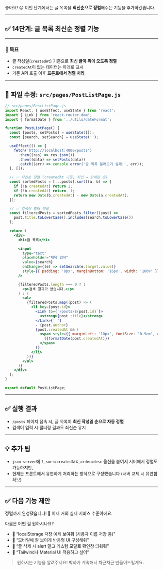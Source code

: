 좋아요! 😊
이번 단계에서는 글 목록을 **최신순으로 정렬**해주는 기능을 추가하겠습니다.

---

## ✅ 14단계: 글 목록 최신순 정렬 기능

---

### 📌 목표

* 글 작성일(`createdAt`) 기준으로 **최신 글이 위에 오도록 정렬**
* `createdAt`이 없는 데이터는 아래로 표시
* 기존 API 호출 이후 **프론트에서 정렬 처리**

---

## 📁 파일 수정: `src/pages/PostListPage.js`

```jsx
// src/pages/PostListPage.js
import React, { useEffect, useState } from 'react';
import { Link } from 'react-router-dom';
import { formatDate } from '../utils/dateFormat';

function PostListPage() {
  const [posts, setPosts] = useState([]);
  const [search, setSearch] = useState('');

  useEffect(() => {
    fetch('http://localhost:4000/posts')
      .then((res) => res.json())
      .then((data) => setPosts(data))
      .catch((err) => console.error('글 목록 불러오기 실패:', err));
  }, []);

  // ✅ 최신순 정렬 (createdAt 기준, 최신 → 오래된 순)
  const sortedPosts = [...posts].sort((a, b) => {
    if (!a.createdAt) return 1;
    if (!b.createdAt) return -1;
    return new Date(b.createdAt) - new Date(a.createdAt);
  });

  // ✅ 검색어 필터 적용
  const filteredPosts = sortedPosts.filter((post) =>
    post.title.toLowerCase().includes(search.toLowerCase())
  );

  return (
    <div>
      <h1>글 목록</h1>

      <input
        type="text"
        placeholder="제목 검색"
        value={search}
        onChange={(e) => setSearch(e.target.value)}
        style={{ padding: '8px', marginBottom: '16px', width: '100%' }}
      />

      {filteredPosts.length === 0 ? (
        <p>검색 결과가 없습니다.</p>
      ) : (
        <ul>
          {filteredPosts.map((post) => (
            <li key={post.id}>
              <Link to={`/posts/${post.id}`}>
                <strong>{post.title}</strong>
              </Link>{' '}
              - {post.author}
              {post.createdAt && (
                <span style={{ marginLeft: '10px', fontSize: '0.9em', color: '#666' }}>
                  ({formatDate(post.createdAt)})
                </span>
              )}
            </li>
          ))}
        </ul>
      )}
    </div>
  );
}

export default PostListPage;
```

---

## ✅ 실행 결과

* `/posts` 페이지 접속 시, 글 목록이 **최신 작성일 순으로 자동 정렬**
* 검색어 입력 시 필터링 결과도 최신순 유지

---

## 💡 추가 팁

* `json-server`에 `?_sort=createdAt&_order=desc` 옵션을 붙여서 서버에서 정렬도 가능하지만,
* 현재는 프론트에서 유연하게 처리하는 방식으로 구성했습니다 (서버 교체 시 유연함 확보)

---

## ✅ 다음 기능 제안

정렬까지 완성됐습니다! 🙌
이제 거의 실제 서비스 수준이에요.

다음은 어떤 걸 원하시나요?

* 💾 “localStorage 저장 예제 보여줘 (사용자 이름 저장 등)”
* 📱 “모바일에 잘 보이게 반응형 UI 구성해줘”
* 🧹 “글 삭제 시 alert 말고 커스텀 모달로 확인창 띄워줘”
* 🌈 “Tailwind나 Material UI 적용하고 싶어”

> 원하시는 기능을 알려주세요!
> 박하가 계속해서 차근차근 만들어드릴게요.

